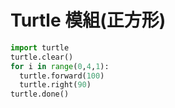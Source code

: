 # Turtle 模組(正方形)
```py
import turtle
turtle.clear()
for i in range(0,4,1):
  turtle.forward(100)
  turtle.right(90)
turtle.done()
```
